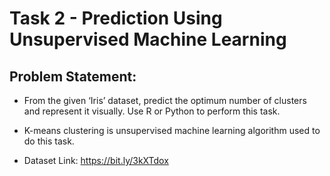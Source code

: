 # Task 2 - Prediction Using Unsupervised Machine Learning

## Problem Statement:
- From the given ‘Iris’ dataset, predict the optimum number of clusters and represent it visually. Use R or Python to perform this task.

- K-means clustering is unsupervised machine learning algorithm used to do this task.

- Dataset Link: https://bit.ly/3kXTdox
